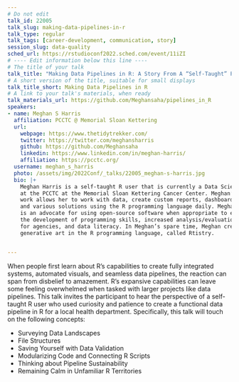 ```yaml
---
# Do not edit
talk_id: 22005
talk_slug: making-data-pipelines-in-r
talk_type: regular
talk_tags: [career-development, communication, story]
session_slug: data-quality
sched_url: https://rstudioconf2022.sched.com/event/11iZI
# ---- Edit information below this line ----
# The title of your talk
talk_title: "Making Data Pipelines in R: A Story From A “Self-Taught” Perspective"
# A short version of the title, suitable for small displays
talk_title_short: Making Data Pipelines in R
# A link to your talk's materials, when ready
talk_materials_url: https://github.com/Meghansaha/pipelines_in_R
speakers:
- name: Meghan S Harris
  affiliation: PCCTC @ Memorial Sloan Kettering
  url:
    webpage: https://www.thetidytrekker.com/
    twitter: https://twitter.com/meghansharris
    github: https://github.com/Meghansaha
    linkedin: https://www.linkedin.com/in/meghan-harris/
    affiliation: https://pcctc.org/
  username: meghan_s_harris
  photo: /assets/img/2022Conf/_talks/22005_meghan-s-harris.jpg
  bio: |+
    Meghan Harris is a self-taught R user that is currently a Data Scientist 
    at the PCCTC at the Memorial Sloan Kettering Cancer Center. Meghan’s 
    work allows her to work with data, create custom reports, dashboards, 
    and various solutions using the R programming language daily. Meghan 
    is an advocate for using open-source software when appropriate to encourage 
    the development of programming skills, increased analysis/evaluation autonomy 
    for agencies, and data literacy. In Meghan’s spare time, Meghan creates
    generative art in the R programming language, called Rtistry.


---
```


<!-- ABSTRACT ----
Please write abstract below. You may use simple markdown (links, code style, bold, italics)
-->

When people first learn about R’s capabilities to create fully integrated
systems, automated visuals, and seamless data pipelines, the reaction can span
from disbelief to amazement. R’s expansive capabilities can leave some feeling
overwhelmed when tasked with larger projects like data pipelines. This talk
invites the participant to hear the perspective of a self-taught R user who used
curiosity and patience to create a functional data pipeline in R for a local
health department. Specifically, this talk will touch on the following concepts:

- Surveying Data Landscapes
- File Structures 
- Saving Yourself with Data Validation 
- Modularizing Code and Connecting R Scripts
- Thinking about Pipeline Sustainability
- Remaining Calm in Unfamiliar R Territories
